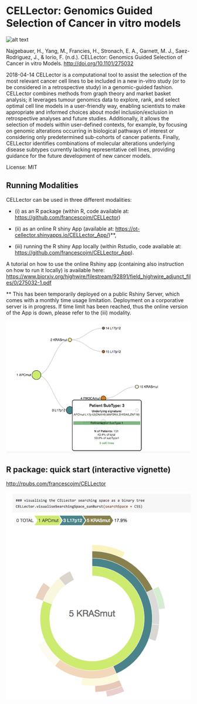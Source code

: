 # CELLector: Genomics Guided Selection of Cancer in vitro models


![alt text](https://github.com/najha/CELLector_App/blob/master/www/cellcultures.jpg)

Najgebauer, H., Yang, M., Francies, H., Stronach, E. A., Garnett, M. J., Saez-Rodriguez, J., & Iorio, F. (n.d.). CELLector: Genomics Guided Selection of Cancer in vitro Models. http://doi.org/10.1101/275032

2018-04-14
CELLector is a computational tool to assist the selection of the most relevant cancer cell lines to be included in a new in-vitro study (or to be considered in a retrospective study) in a genomic-guided fashion. CELLector combines methods from graph theory and market basket analysis; it leverages tumour genomics data to explore, rank, and select optimal cell line models in a user-friendly way, enabling scientists to make appropriate and informed choices about model inclusion/exclusion in retrospective analyses and future studies. Additionally, it allows the selection of models within user-defined contexts, for example, by focusing on genomic alterations occurring in biological pathways of interest or considering only predetermined sub-cohorts of cancer patients. Finally, CELLector identifies combinations of molecular alterations underlying disease subtypes currently lacking representative cell lines, providing guidance for the future development of new cancer models.

License: MIT

## Running Modalities

CELLector can be used in three different modalities:
  - (i) as an R package (within R, code available at: https://github.com/francescojm/CELLector)
  
  - (ii) as an online R shiny App (available at: https://ot-cellector.shinyapps.io/CELLector_App/)**,
  
  - (iii) running the R shiny App locally (within Rstudio, code available at: https://github.com/francescojm/CELLector_App).

A tutorial on how to use the online Rshiny app (containing also instruction on how to run it locally) is available here: https://www.biorxiv.org/highwire/filestream/92891/field_highwire_adjunct_files/0/275032-1.pdf

  ** This has been temporarily deployed on a public Rshiny Server, which comes with a monthly time usage limitation. Deployment on a corporative server is in progress. If time limit has been reached, thus the online version of the App is down, please refer to the (iii) modality. 

![alt text](www/preview1.png)

## R package: quick start (interactive vignette)

http://rpubs.com/francescojm/CELLector

![alt text](www/preview2.png)


